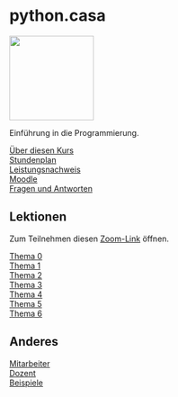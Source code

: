 # python.casa

<img src="https://upload.wikimedia.org/wikipedia/commons/thumb/c/c3/Python-logo-notext.svg/768px-Python-logo-notext.svg.png" width="150px" />

Einführung in die Programmierung.

[Über diesen Kurs](about.md)  
[Stundenplan](timetable.md)  
[Leistungsnachweis](exam.md)  
[Moodle](https://moodle.medizintechnik-hf.ch/course/view.php?id=183)  
[Fragen und Antworten](faq.md)

## Lektionen

Zum Teilnehmen diesen [Zoom-Link](https://us02web.zoom.us/j/89458566531?pwd=OXVFeG1lKy9TRUFJQnNiYm9ibGpvZz09) öffnen.

[Thema 0](topic-0/readme.md)  
[Thema 1](topic-1/readme.md)  
[Thema 2](topic-2/readme.md)  
[Thema 3](topic-3/readme.md)  
[Thema 4](topic-4/readme.md)  
[Thema 5](topic-5/readme.md)  
[Thema 6](topic-6/readme.md)  

## Anderes

[Mitarbeiter](contribution.md)  
[Dozent](teacher.md)  
[Beispiele](examples/readme.md)  